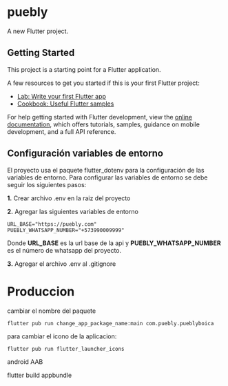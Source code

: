 # puebly

A new Flutter project.

## Getting Started

This project is a starting point for a Flutter application.

A few resources to get you started if this is your first Flutter project:

- [Lab: Write your first Flutter app](https://docs.flutter.dev/get-started/codelab)
- [Cookbook: Useful Flutter samples](https://docs.flutter.dev/cookbook)

For help getting started with Flutter development, view the
[online documentation](https://docs.flutter.dev/), which offers tutorials,
samples, guidance on mobile development, and a full API reference.

## Configuración variables de entorno

El proyecto usa el paquete flutter_dotenv para la configuración de las variables de entorno. Para configurar las variables de entorno se debe seguir los siguientes pasos:

**1.** Crear archivo .env en la raiz del proyecto

**2.** Agregar las siguientes variables de entorno

```
URL_BASE="https://puebly.com"
PUEBLY_WHATSAPP_NUMBER="+573990009999"
```

Donde **URL_BASE** es la url base de la api y **PUEBLY_WHATSAPP_NUMBER** es el número de whatsapp del proyecto.

**3.** Agregar el archivo .env al .gitignore


# Produccion
cambiar el nombre del paquete
```
flutter pub run change_app_package_name:main com.puebly.pueblyboica
```

para cambiar el icono de la aplicacion:
```
flutter pub run flutter_launcher_icons
```

android AAB 

flutter build appbundle




